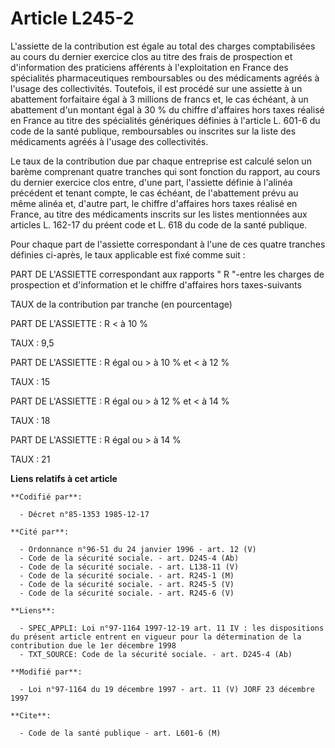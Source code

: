 # Article L245-2

L'assiette de la contribution est égale     au total des charges comptabilisées au cours du dernier exercice clos au titre
des frais de prospection et d'information des praticiens afférents à l'exploitation en France des spécialités pharmaceutiques
remboursables ou des médicaments agréés à l'usage des collectivités. Toutefois, il est procédé sur une assiette à un
abattement forfaitaire égal à 3 millions de francs et, le cas échéant, à un abattement d'un montant égal à 30 % du chiffre
d'affaires hors taxes réalisé en France au titre des spécialités génériques définies à l'article L. 601-6 du code de la santé
publique, remboursables ou inscrites sur la liste des médicaments agréés à l'usage des collectivités. 

Le taux de la contribution due par chaque entreprise est calculé selon un barème comprenant quatre tranches qui sont fonction
du rapport, au cours du dernier exercice clos entre, d'une part, l'assiette définie à l'alinéa précédent et tenant compte, le
cas échéant, de l'abattement prévu au même alinéa et, d'autre part, le chiffre d'affaires hors taxes réalisé en France, au
titre des médicaments inscrits sur les listes mentionnées aux articles L. 162-17 du préent code et L. 618 du code de la santé
publique. 

Pour chaque part de l'assiette correspondant à l'une de ces quatre tranches définies ci-après, le taux applicable est fixé
comme suit : 

PART DE L'ASSIETTE correspondant aux rapports " R "-entre les charges de prospection et d'information et le chiffre
d'affaires hors taxes-suivants

TAUX de la contribution par tranche (en pourcentage) 

PART DE L'ASSIETTE : R < à 10 % 

TAUX : 9,5 

PART DE L'ASSIETTE : R égal ou > à 10 % et < à 12 % 

TAUX : 15

PART DE L'ASSIETTE : R égal ou > à 12 % et < à 14 % 

TAUX : 18

PART DE L'ASSIETTE : R égal ou > à 14 % 

TAUX : 21

**Liens relatifs à cet article**

	**Codifié par**:

	  - Décret n°85-1353 1985-12-17

	**Cité par**:

	  - Ordonnance n°96-51 du 24 janvier 1996 - art. 12 (V)
	  - Code de la sécurité sociale. - art. D245-4 (Ab)
	  - Code de la sécurité sociale. - art. L138-11 (V)
	  - Code de la sécurité sociale. - art. R245-1 (M)
	  - Code de la sécurité sociale. - art. R245-5 (V)
	  - Code de la sécurité sociale. - art. R245-6 (V)

	**Liens**:

	  - SPEC_APPLI: Loi n°97-1164 1997-12-19 art. 11 IV : les dispositions du présent article entrent en vigueur pour la détermination de la contribution due le 1er décembre 1998
	  - TXT_SOURCE: Code de la sécurité sociale. - art. D245-4 (Ab)

	**Modifié par**:

	  - Loi n°97-1164 du 19 décembre 1997 - art. 11 (V) JORF 23 décembre 1997

	**Cite**:

	  - Code de la santé publique - art. L601-6 (M)
